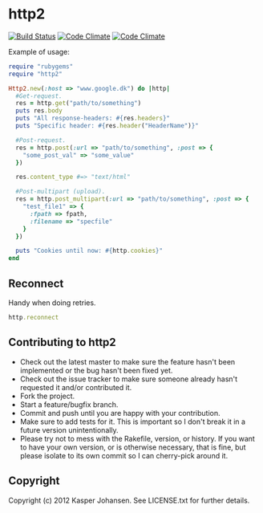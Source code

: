 # http2

[![Build Status](https://api.shippable.com/projects/53bd3eef2e23bdcb03c0df9e/badge/master)](https://www.shippable.com/projects/53bd3eef2e23bdcb03c0df9e)
[![Code Climate](https://codeclimate.com/github/kaspernj/http2.png)](https://codeclimate.com/github/kaspernj/http2)
[![Code Climate](https://codeclimate.com/github/kaspernj/http2/coverage.png)](https://codeclimate.com/github/kaspernj/http2)

Example of usage:

```ruby
require "rubygems"
require "http2"

Http2.new(:host => "www.google.dk") do |http|
  #Get-request.
  res = http.get("path/to/something")
  puts res.body
  puts "All response-headers: #{res.headers}"
  puts "Specific header: #{res.header("HeaderName")}"

  #Post-request.
  res = http.post(:url => "path/to/something", :post => {
    "some_post_val" => "some_value"
  })

  res.content_type #=> "text/html"

  #Post-multipart (upload).
  res = http.post_multipart(:url => "path/to/something", :post => {
    "test_file1" => {
      :fpath => fpath,
      :filename => "specfile"
    }
  })

  puts "Cookies until now: #{http.cookies}"
end
```


## Reconnect

Handy when doing retries.

```ruby
http.reconnect
```

## Contributing to http2

* Check out the latest master to make sure the feature hasn't been implemented or the bug hasn't been fixed yet.
* Check out the issue tracker to make sure someone already hasn't requested it and/or contributed it.
* Fork the project.
* Start a feature/bugfix branch.
* Commit and push until you are happy with your contribution.
* Make sure to add tests for it. This is important so I don't break it in a future version unintentionally.
* Please try not to mess with the Rakefile, version, or history. If you want to have your own version, or is otherwise necessary, that is fine, but please isolate to its own commit so I can cherry-pick around it.

## Copyright

Copyright (c) 2012 Kasper Johansen. See LICENSE.txt for
further details.

